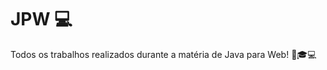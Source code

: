 # JPW :computer:

Todos os trabalhos realizados durante a matéria de Java para Web! :blue_book::mortar_board::computer: